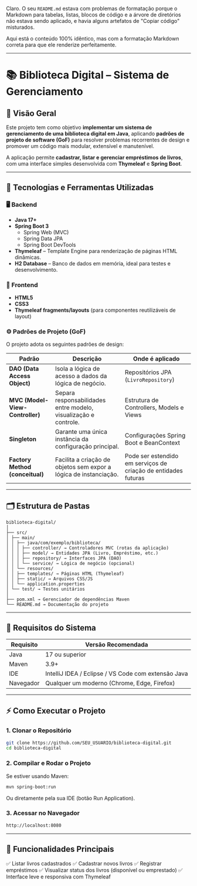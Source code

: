 Claro. O seu `README.md` estava com problemas de formatação porque o Markdown para tabelas, listas, blocos de código e a árvore de diretórios não estava sendo aplicado, e havia alguns artefatos de "Copiar código" misturados.

Aqui está o conteúdo 100% idêntico, mas com a formatação Markdown correta para que ele renderize perfeitamente.

-----

# 📚 Biblioteca Digital – Sistema de Gerenciamento

## 🚀 Visão Geral

Este projeto tem como objetivo **implementar um sistema de gerenciamento de uma biblioteca digital em Java**, aplicando **padrões de projeto de software (GoF)** para resolver problemas recorrentes de design e promover um código mais modular, extensível e manutenível.

A aplicação permite **cadastrar, listar e gerenciar empréstimos de livros**, com uma interface simples desenvolvida com **Thymeleaf** e **Spring Boot**.

-----

## 🧩 Tecnologias e Ferramentas Utilizadas

### 🖥️ Backend

  * **Java 17+**
  * **Spring Boot 3**
      * Spring Web (MVC)
      * Spring Data JPA
      * Spring Boot DevTools
  * **Thymeleaf** – Template Engine para renderização de páginas HTML dinâmicas.
  * **H2 Database** – Banco de dados em memória, ideal para testes e desenvolvimento.

### 🎨 Frontend

  * **HTML5**
  * **CSS3**
  * **Thymeleaf fragments/layouts** (para componentes reutilizáveis de layout)

### ⚙️ Padrões de Projeto (GoF)

O projeto adota os seguintes padrões de design:

| Padrão | Descrição | Onde é aplicado |
|---|---|---|
| **DAO (Data Access Object)** | Isola a lógica de acesso a dados da lógica de negócio. | Repositórios JPA (`LivroRepository`) |
| **MVC (Model-View-Controller)** | Separa responsabilidades entre modelo, visualização e controle. | Estrutura de Controllers, Models e Views |
| **Singleton** | Garante uma única instância da configuração principal. | Configurações Spring Boot e BeanContext |
| **Factory Method (conceitual)** | Facilita a criação de objetos sem expor a lógica de instanciação. | Pode ser estendido em serviços de criação de entidades futuras |

-----

## 🗂️ Estrutura de Pastas

```text
biblioteca-digital/
│
├── src/
│ ├── main/
│ │ ├── java/com/exemplo/biblioteca/
│ │ │ ├── controller/ → Controladores MVC (rotas da aplicação)
│ │ │ ├── model/ → Entidades JPA (Livro, Empréstimo, etc.)
│ │ │ ├── repository/ → Interfaces JPA (DAO)
│ │ │ └── service/ → Lógica de negócio (opcional)
│ │ └── resources/
│ │ ├── templates/ → Páginas HTML (Thymeleaf)
│ │ ├── static/ → Arquivos CSS/JS
│ │ └── application.properties
│ └── test/ → Testes unitários
│
├── pom.xml → Gerenciador de dependências Maven
└── README.md → Documentação do projeto
```

-----

## 🧰 Requisitos do Sistema

| Requisito | Versão Recomendada |
|---|---|
| Java | 17 ou superior |
| Maven | 3.9+ |
| IDE | IntelliJ IDEA / Eclipse / VS Code com extensão Java |
| Navegador | Qualquer um moderno (Chrome, Edge, Firefox) |

-----

## ⚡ Como Executar o Projeto

### 1\. Clonar o Repositório

```bash
git clone https://github.com/SEU_USUARIO/biblioteca-digital.git
cd biblioteca-digital
```

### 2\. Compilar e Rodar o Projeto

Se estiver usando Maven:

```bash
mvn spring-boot:run
```

Ou diretamente pela sua IDE (botão Run Application).

### 3\. Acessar no Navegador

```bash
http://localhost:8080
```

-----

## 🧠 Funcionalidades Principais

✅ Listar livros cadastrados
✅ Cadastrar novos livros
✅ Registrar empréstimos
✅ Visualizar status dos livros (disponível ou emprestado)
✅ Interface leve e responsiva com Thymeleaf